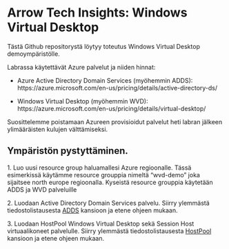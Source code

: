 <h1>Arrow Tech Insights: Windows Virtual Desktop</h1>

<p>Tästä Github repositorystä löytyy toteutus Windows Virtual Desktop demoympäristölle.</p>
<p>Labrassa käytettävät Azure palvelut ja niiden hinnat:</p>
<ul>
<li>Azure Active Directory Domain Services (myöhemmin ADDS): https://azure.microsoft.com/en-us/pricing/details/active-directory-ds/</p>

<li>Windows Virtual Desktop (myöhemmin WVD): https://azure.microsoft.com/en-us/pricing/details/virtual-desktop/</li>
</ul>
<p>Suosittelemme poistamaan Azureen provisioidut palvelut heti labran jälkeen ylimääräisten kulujen välttämiseksi.</li>

<h2>Ympäristön pystyttäminen.</h2>

<p>1. Luo uusi resource group haluamallesi Azure regioonalle. Tässä esimerkissä käytämme resource grouppia nimeltä “wvd-demo” joka sijaitsee north europe regioonalla. Kyseistä resource grouppia käytetään ADDS ja WVD palveluille</p>
<p>2. Luodaan Active Directory Domain Services palvelu. Siirry ylemmästä tiedostolistausesta <a href="https://github.com/ArrowFi-Tech-Insights/WindowsVirtualDesktop/tree/master/ADDS">ADDS</a> kansioon ja etene ohjeen mukaan.</p>
<p>3. Luodaan HostPool Windows Virtual Desktop sekä Session Host virtuaalikoneet palvelulle. Siirry ylemmästä tiedostolistausesta <a href="https://github.com/ArrowFi-Tech-Insights/WindowsVirtualDesktop/tree/master/Hostpool_and_vms">HostPool</a> kansioon ja etene ohjeen mukaan.</p>